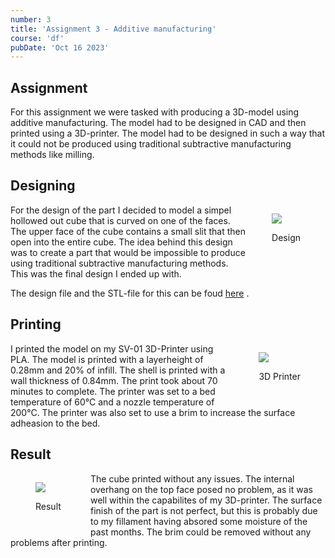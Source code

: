 ```yaml
---
number: 3
title: 'Assignment 3 - Additive manufacturing'
course: 'df'
pubDate: 'Oct 16 2023'
---
```


## Assignment

For this assignment we were tasked with producing a 3D-model using additive manufacturing. The model had to be designed in CAD and then printed using a 3D-printer. The model had to be designed in such a way that it could not be produced using traditional subtractive manufacturing methods like milling.

## Designing


<figure style="float: right">
    <img src="/df/df-3a.jpg" style="max-height: 200px" />
    <figcaption><p>Design</p></figcaption>
</figure>

For the design of the part I decided to model a simpel hollowed out cube that is curved on one of the faces. The upper face of the cube contains a small slit that then open into the entire cube. The idea behind this design was to create a part that would be impossible to produce using traditional subtractive manufacturing methods. This was the final design I ended up with.

The design file and the STL-file for this can be foud [here](https://github.com/TillWege/dig-fab/tree/main/assignment%203) .


## Printing

<figure style="float: right">
    <img src="/df/df-3b.jpg" style="max-height: 200px" />
    <figcaption><p>3D Printer</p></figcaption>
</figure>

I printed the model on my SV-01 3D-Printer using PLA. The model is printed with a layerheight of 0.28mm and 20% of infill. The shell is printed with a wall thickness of 0.84mm. The print took about 70 minutes to complete. The printer was set to a bed temperature of 60°C and a nozzle temperature of 200°C. The printer was also set to use a brim to increase the surface adheasion to the bed.


## Result

<figure style="float: left">
    <img src="/df/df-3c.jpg" style="max-height: 200px; margin-right: 2rem" />
    <figcaption><p>Result</p></figcaption>
</figure>

The cube printed without any issues. The internal overhang on the top face posed no problem, as it was well within the capabilites of my 3D-printer. The surface finish of the part is not perfect, but this is probably due to my fillament having absored some moisture of the past months. The brim could be removed without any problems after printing.